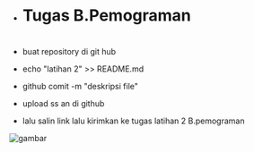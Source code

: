 + <h1>Tugas B.Pemograman<h1>
+ <p>buat repository di git hub<p>
+ <p>echo "latihan 2" >> README.md<p>
+ <p>github comit -m "deskripsi file"<p>
+ <p> upload ss an di github <p>
+ <p>lalu salin link lalu kirimkan ke tugas latihan 2 B.pemograman<p>

![gambar](dokumentasi/latihan1.png.png)
